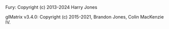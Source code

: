 Fury: Copyright (c) 2013-2024 Harry Jones

glMatrix v3.4.0: Copyright (c) 2015-2021, Brandon Jones, Colin MacKenzie IV.